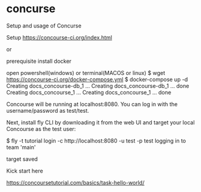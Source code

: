 # concurse

Setup and usage of Concurse

Setup
https://concourse-ci.org/index.html

or

prerequisite install docker

open powershell(windows) or terminal(MACOS or linux)
$ wget https://concourse-ci.org/docker-compose.yml
$ docker-compose up -d
Creating docs_concourse-db_1 ...
Creating docs_concourse-db_1 ... done
Creating docs_concourse_1 ...
Creating docs_concourse_1 ... done


Concourse will be running at localhost:8080. You can log in with the username/password as test/test.

Next, install fly CLI by downloading it from the web UI and target your local Concourse as the test user:

$ fly -t tutorial login -c http://localhost:8080 -u test -p test
logging in to team 'main'

target saved

Kick start here

https://concoursetutorial.com/basics/task-hello-world/

